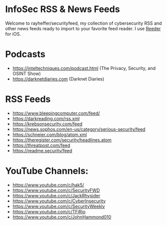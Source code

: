 # InfoSec RSS & News Feeds
Welcome to rayheffer/securityfeed, my collection of cybersecurity RSS and other news feeds ready to import to your favorite feed reader. I use [Reeder](https://apps.apple.com/us/app/reeder-5/id1529445840) for iOS.

# Podcasts
* https://inteltechniques.com/podcast.html (The Privacy, Security, and OSINT Show)
* https://darknetdiaries.com (Darknet Diaries)

# RSS Feeds
* https://www.bleepingcomputer.com/feed/
* https://darkreading.com/rss.xml
* https://krebsonsecurity.com/feed
* https://news.sophos.com/en-us/category/serious-security/feed
* https://schneier.com/blog/atom.xml
* https://theregister.com/security/headlines.atom
* https://threatpost.com/feed
* https://readme.security/feed

# YouTube Channels:
* https://www.youtube.com/c/hak5/
* https://www.youtube.com/c/SecurityFWD
* https://www.youtube.com/c/JackRhysider
* https://www.youtube.com/c/CyberInsecurity
* https://www.youtube.com/c/SecurityWeekly
* https://www.youtube.com/c/TFiRio
* https://www.youtube.com/c/JohnHammond010
